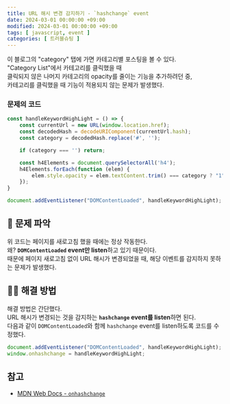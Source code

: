 ```yaml
---
title: URL 해시 변경 감지하기 - `hashchange` event
date: 2024-03-01 00:00:00 +09:00
modified: 2024-03-01 00:00:00 +09:00
tags: [ javascript, event ]
categories: [ 트러블슈팅 ]
---
```


이 블로그의 "category" 탭에 가면 카테고리별 포스팅을 볼 수 있다.<br>
"Category List"에서 카테고리를 클릭했을 때<br>
클릭되지 않은 나머지 카테고리의 opacity를 줄이는 기능을 추가하려던 중,<br>
카테고리를 클릭했을 때 기능이 적용되지 않는 문제가 발생했다.

### 문제의 코드

```javascript
const handleKeywordHighLight = () => {
    const currentUrl = new URL(window.location.href);
    const decodedHash = decodeURIComponent(currentUrl.hash);
    const category = decodedHash.replace('#', '');

    if (category === '') return;

    const h4Elements = document.querySelectorAll('h4');
    h4Elements.forEach(function (elem) {
        elem.style.opacity = elem.textContent.trim() === category ? "1" : "0.5";
    });
}

document.addEventListener("DOMContentLoaded", handleKeywordHighLight);
```

## 🔎 문제 파악

위 코드는 페이지를 새로고침 했을 때에는 정상 작동한다.<br>
왜? **`DOMContentLoaded` event만 listen**하고 있기 때문이다.<br>
때문에 페이지 새로고침 없이 URL 해시가 변경되었을 때, 해당 이벤트를 감지하지 못하는 문제가 발생했다.

## 💁🏻 해결 방법

해결 방법은 간단했다.<br>
URL 해시가 변경되는 것을 감지하는 **`hashchange` event를 listen**하면 된다.
<br>
다음과 같이 `DOMContentLoaded`와 함께 `hashchange` event를 listen하도록 코드를 수정했다.

```javascript
document.addEventListener("DOMContentLoaded", handleKeywordHighLight);
window.onhashchange = handleKeywordHighLight;
```

## 참고

- [MDN Web Docs - `onhashchange`](https://developer.mozilla.org/en-US/docs/Web/API/Window/hashchange_event)








